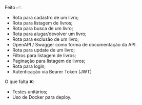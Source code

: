 Feito ✅:

- Rota para cadastro de um livro;
- Rota para listagem de livros;
- Rota para busca de um livro;
- Rota para alugar/devolver um livro;
- Rota para exclusão de um livro;
- OpenAPI / Swagger como forma de documentação da API.
- Rota para update de um livro;
- Filtros para listagem de livros;
- Paginação para listagem de livros;
- Rota para login;
- Autenticação via Bearer Token (JWT)

O que falta ❌:

- Testes unitários;
- Uso de Docker para deploy.
